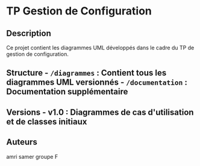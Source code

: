 # TP Gestion de Configuration 
## Description 
Ce projet contient les diagrammes UML développés dans le cadre du TP de gestion de configuration. 
## Structure - `/diagrammes` : Contient tous les diagrammes UML versionnés - `/documentation` : Documentation supplémentaire 
## Versions - v1.0 : Diagrammes de cas d'utilisation et de classes initiaux 
## Auteurs 
amri samer groupe F